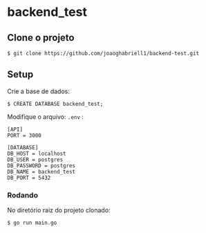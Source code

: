 # backend_test

## Clone o projeto
```
$ git clone https://github.com/joaoghabriell1/backend-test.git
```

## Setup


Crie a base de dados:

```
$ CREATE DATABASE backend_test;
```

Modifique o arquivo: `.env` :

```
[API]
PORT = 3000

[DATABASE]
DB_HOST = localhost
DB_USER = postgres
DB_PASSWORD = postgres
DB_NAME = backend_test
DB_PORT = 5432
```

### Rodando

No diretório raiz do projeto clonado:
```
$ go run main.go 
```
